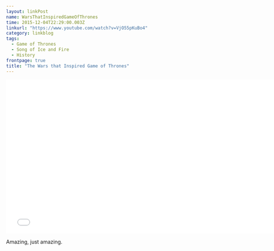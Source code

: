 ```yaml
---
layout: linkPost
name: WarsThatInspiredGameOfThrones
time: 2015-12-04T22:29:00.003Z
linkurl: "https://www.youtube.com/watch?v=VjO55pKuBo4"
category: linkblog
tags: 
  - Game of Thrones
  - Song of Ice and Fire
  - History
frontpage: true
title: "The Wars that Inspired Game of Thrones"
---
```


<iframe width="750" height="422" src="//www.youtube.com/embed/VjO55pKuBo4" frameborder="0" allowfullscreen></iframe>

Amazing, just amazing.  
